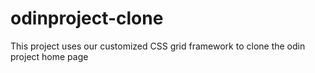 # odinproject-clone
This project uses our customized CSS grid framework to clone the odin project home page

